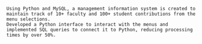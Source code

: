 	Using Python and MySQL, a management information system is created to maintain track of 10+ faculty and 100+ student contributions from the menu selections. 
 	Developed a Python interface to interact with the menus and implemented SQL queries to connect it to Python, reducing processing times by over 50%. 

